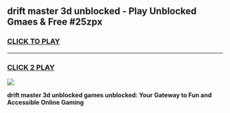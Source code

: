 
## drift master 3d unblocked - Play Unblocked Gmaes & Free #25zpx
<h3>
<a href="https://news.freeplayer.one?title=drift_master_3d_unblocked&ref=26F">CLICK TO PLAY</a></h3>
<hr>

<h3>
<a href="https://news.freeplayer.one?title=drift_master_3d_unblocked&ref=26F">CLICK 2 PLAY</a>
  
</h3>

<a href="https://news.freeplayer.one?title=drift_master_3d_unblocked&ref=26F/"><img src="https://clearcache.store/games.png"></a>


**drift master 3d unblocked games unblocked: Your Gateway to Fun and Accessible Online Gaming**
